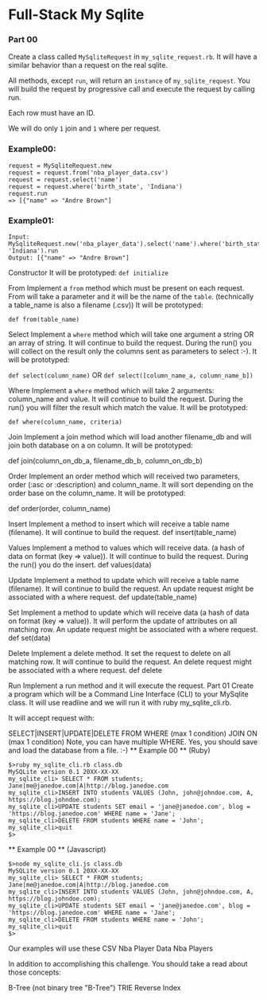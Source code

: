 # Full-Stack My Sqlite
### Part 00
Create a class called `MySqliteRequest` in `my_sqlite_request.rb`. It will have a similar behavior than a request on the real sqlite.

All methods, except `run`, will return an `instance` of `my_sqlite_request`. You will build the request by progressive call and execute the request by calling run.

Each row must have an ID.

We will do only `1` join and `1` where per request.

### Example00:
```
request = MySqliteRequest.new
request = request.from('nba_player_data.csv')
request = request.select('name')
request = request.where('birth_state', 'Indiana')
request.run
=> [{"name" => "Andre Brown"]
```
### Example01:
```
Input: MySqliteRequest.new('nba_player_data').select('name').where('birth_state', 'Indiana').run
Output: [{"name" => "Andre Brown"]
```
Constructor It will be prototyped:
`def initialize`

From Implement a `from` method which must be present on each request. From will take a parameter and it will be the name of the `table`. (technically a table_name is also a filename (.csv))
It will be prototyped:

`def from(table_name)`

Select Implement a `where` method which will take one argument a string OR an array of string. It will continue to build the request. During the run() you will collect on the result only the columns sent as parameters to select :-).
It will be prototyped:

`def select(column_name)`
OR
`def select([column_name_a, column_name_b])`

Where Implement a `where` method which will take 2 arguments: column_name and value. It will continue to build the request. During the run() you will filter the result which match the value.
It will be prototyped:

`def where(column_name, criteria)`

Join Implement a join method which will load another filename_db and will join both database on a on column.
It will be prototyped:

def join(column_on_db_a, filename_db_b, column_on_db_b)

Order Implement an order method which will received two parameters, order (:asc or :description) and column_name. It will sort depending on the order base on the column_name.
It will be prototyped:

def order(order, column_name)

Insert Implement a method to insert which will receive a table name (filename). It will continue to build the request.
def insert(table_name)

Values Implement a method to values which will receive data. (a hash of data on format (key => value)). It will continue to build the request. During the run() you do the insert.
def values(data)

Update Implement a method to update which will receive a table name (filename). It will continue to build the request. An update request might be associated with a where request.
def update(table_name)

Set Implement a method to update which will receive data (a hash of data on format (key => value)). It will perform the update of attributes on all matching row. An update request might be associated with a where request.
def set(data)

Delete Implement a delete method. It set the request to delete on all matching row. It will continue to build the request. An delete request might be associated with a where request.
def delete

Run Implement a run method and it will execute the request.
Part 01
Create a program which will be a Command Line Interface (CLI) to your MySqlite class.
It will use readline and we will run it with ruby my_sqlite_cli.rb.

It will accept request with:

SELECT|INSERT|UPDATE|DELETE
FROM
WHERE (max 1 condition)
JOIN ON (max 1 condition) Note, you can have multiple WHERE. Yes, you should save and load the database from a file. :-)
** Example 00 ** (Ruby)
```
$>ruby my_sqlite_cli.rb class.db
MySQLite version 0.1 20XX-XX-XX
my_sqlite_cli> SELECT * FROM students;
Jane|me@janedoe.com|A|http://blog.janedoe.com
my_sqlite_cli>INSERT INTO students VALUES (John, john@johndoe.com, A, https://blog.johndoe.com);
my_sqlite_cli>UPDATE students SET email = 'jane@janedoe.com', blog = 'https://blog.janedoe.com' WHERE name = 'Jane';
my_sqlite_cli>DELETE FROM students WHERE name = 'John';
my_sqlite_cli>quit
$>
```
** Example 00 ** (Javascript)

```
$>node my_sqlite_cli.js class.db
MySQLite version 0.1 20XX-XX-XX
my_sqlite_cli> SELECT * FROM students;
Jane|me@janedoe.com|A|http://blog.janedoe.com
my_sqlite_cli>INSERT INTO students VALUES (John, john@johndoe.com, A, https://blog.johndoe.com);
my_sqlite_cli>UPDATE students SET email = 'jane@janedoe.com', blog = 'https://blog.janedoe.com' WHERE name = 'Jane';
my_sqlite_cli>DELETE FROM students WHERE name = 'John';
my_sqlite_cli>quit
$>
```
Our examples will use these CSV
Nba Player Data
Nba Players

In addition to accomplishing this challenge. You should take a read about those concepts:

B-Tree (not binary tree "B-Tree")
TRIE
Reverse Index
